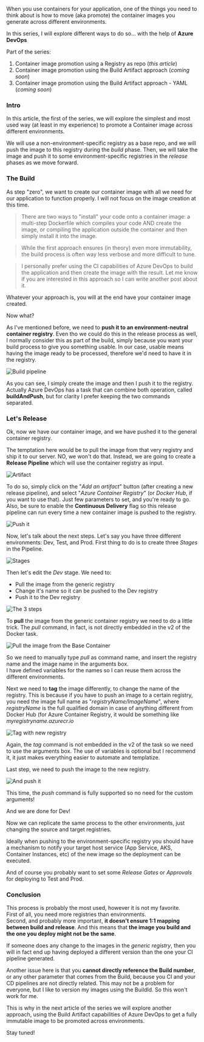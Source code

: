 When you use containers for your application, one of the things you need to think about is how to move (aka promote) the container images you generate across different environments.

In this series, I will explore different ways to do so... with the help of __Azure DevOps__

Part of the series:
1. Container image promotion using a Registry as repo (_this article_)
2. Container image promotion using the Build Artifact approach (_coming soon_)
3. Container image promotion using the Build Artifact approach - YAML (_coming soon_)

### Intro
In this article, the first of the series, we will explore the simplest and most used  way (at least in my experience) to promote a Container image across different environments.

We will use a non-environment-specific registry as a base repo, and we will push the image to this registry during the _build_ phase. Then, we will take the image and push it to some environment-specific registries in the _release_ phases as we move forward.

### The Build
As step "zero", we want to create our container image with all we need for our application to function properly. I will not focus on the image creation at this time.

> There are two ways to "install" your code onto a container image: a multi-step Dockerfile which compiles your code AND create the image, or compiling the application outside the container and then simply install it into the image.

> While the first approach ensures (in theory) even more immutability, the build process is often way less verbose and more difficult to tune.

> I personally prefer using the CI capabilities of Azure DevOps to build the application and then create the image with the result. Let me know if you are interested in this approach so I can write another post about it.

Whatever your approach is, you will at the end have your container image created.

Now what?

As I've mentioned before, we need to __push it to an environment-neutral container registry__. Even tho we could do this in the release process as well, I normally consider this as part of the build, simply because you want your build process to give you something usable. In our case, usable means having the image ready to be processed, therefore we'd need to have it in the registry.

![Build pipeline](https://thepracticaldev.s3.amazonaws.com/i/dep497a2ddeemmmx4t4z.png)

As you can see, I simply create the image and then I push it to the registry.  
Actually Azure DevOps has a task that can combine both operation, called __buildAndPush__, but for clarity I prefer keeping the two commands separated.

### Let's Release
Ok, now we have our container image, and we have pushed it to the general container registry.

The temptation here would be to pull the image from that very registry and ship it to our server. NO, we won't do that. Instead, we are going to create a __Release Pipeline__ which will use the container registry as input.

![Artifact](https://thepracticaldev.s3.amazonaws.com/i/1x104e0relbanj459d49.png)

To do so, simply click on the "_Add an artifact_" button (after creating a new release pipeline), and select "_Azure Container Registry_" (or _Docker Hub_, if you want to use that). Just few parameters to set, and you're ready to go.  
Also, be sure to enable the __Continuous Delivery__ flag so this release pipeline can run every time a new container image is pushed to the registry.

![Push it](https://thepracticaldev.s3.amazonaws.com/i/af5m9slc1kafln26ust7.png)

Now, let's talk about the next steps. Let's say you have three different environments: Dev, Test, and Prod. First thing to do is to create three _Stages_ in the Pipeline.

![Stages](https://thepracticaldev.s3.amazonaws.com/i/87nkrz8pkgd3pvuiu4nz.png)

Then let's edit the _Dev_ stage. We need to:
* Pull the image from the generic registry
* Change it's name so it can be pushed to the Dev registry
* Push it to the Dev registry

![The 3 steps](https://thepracticaldev.s3.amazonaws.com/i/2tjyxwqapq24ztdm0anx.png)

To __pull__ the image from the generic container registry we need to do a little trick. The _pull_ command, in fact, is not directly embedded in the v2 of the Docker task.

![Pull the image from the Base Container](https://thepracticaldev.s3.amazonaws.com/i/7y4v2oul9amixeu0vaur.png)

So we need to manually type _pull_ as command name, and insert the registry name and the image name in the arguments box.  
I have defined variables for the names so I can reuse them across the different environments.

Next we need to __tag__ the image differently, to change the name of the registry. This is because if you have to push an image to a certain registry, you need the image full name as "_registryName/ImageName_", where _registryName_ is the full qualified domain in case of anything different from Docker Hub (for Azure Container Registry, it would be something like _myregistryname.azurecr.io_

![Tag with new registry](https://thepracticaldev.s3.amazonaws.com/i/bwbhgd279m0eaxkftyah.png)

Again, the _tag_ command is not embedded in the v2 of the task so we need to use the arguments box. The use of variables is optional but I recommend it, it just makes everything easier to automate and templatize.

Last step, we need to push the image to the new registry.

![And push it](https://thepracticaldev.s3.amazonaws.com/i/f4mekboh3z8lile7vuly.png)

This time, the _push_ command is fully supported so no need for the custom arguments!

And we are done for Dev! 

Now we can replicate the same process to the other environments, just changing the source and target registries.

Ideally when pushing to the environment-specific registry you should have a mechanism to notify your target host service (App Service, AKS, Container Instances, etc) of the new image so the deployment can be executed.

And of course you probably want to set some _Release Gates_ or _Approvals_ for deploying to Test and Prod.

### Conclusion
This process is probably the most used, however it is not my favorite.  
First of all, you need more registries than environments.  
Second, and probably more important, __it doesn't ensure 1:1 mapping between build and release__. And this means that __the image you build and the one you deploy might not be the same__.

If someone does any change to the images in the _generic registry_, then you will in fact end up having deployed a different version than the one your CI pipeline generated.

Another issue here is that you __cannot directly reference the Build number__, or any other parameter that comes from the Build, because you CI and your CD pipelines are not directly related. This may not be a problem for everyone, but I like to version my images using the BuildId. So this won't work for me.

This is why in the next article of the series we will explore another approach, using the Build Artifact capabilities of Azure DevOps to get a fully immutable image to be promoted across environments.

Stay tuned!